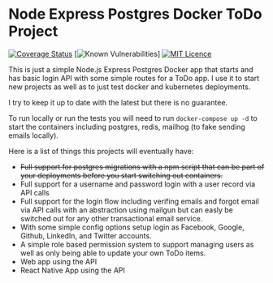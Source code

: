 # Node Express Postgres Docker ToDo Project

[![Coverage Status](https://coveralls.io/repos/github/jtwebman/node-express-postgres-docker-todo/badge.svg?branch=master)](https://coveralls.io/github/jtwebman/node-express-postgres-docker-todo?branch=master)
[![Known Vulnerabilities](https://snyk.io/test/github/jtwebman/node-express-postgres-docker-todo/badge.svg)]
[![MIT Licence](https://badges.frapsoft.com/os/mit/mit.svg?v=103)](https://opensource.org/licenses/mit-license.php)

This is just a simple Node.js Express Postgres Docker app that starts and has basic login API with some simple routes for a ToDo app. I use it to start new projects as well as to just test docker and kubernetes deployments.

I try to keep it up to date with the latest but there is no guarantee.

To run locally or run the tests you will need to run `docker-compose up -d` to start the containers including postgres, redis, mailhog (to fake sending emails locally).

Here is a list of things this projects will eventually have:

- ~~Full support for postgres migrations with a npm script that can be part of your deployments before you start switching out containers.~~
- Full support for a username and password login with a user record via API calls
- Full support for the login flow including verifing emails and forgot email via API calls with an abstraction using mailgun but can easly be switched out for any other transactional email service.
- With some simple config options setup login as Facebook, Google, Github, LinkedIn, and Twitter accounts.
- A simple role based permission system to support managing users as well as only being able to update your own ToDo items.
- Web app using the API
- React Native App using the API
